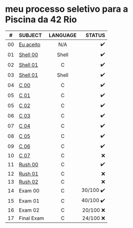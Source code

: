 # meu processo seletivo para a Piscina da 42 Rio


|#	|SUBJECT							|LANGUAGE	|STATUS						|
|:-:|:--							   	|:-:		  |--:						  |
|00	|[Eu aceito](./PDFs/Listas_Exercícios/d00-eu_aceito-pt.pdf)	|N/A		|:heavy_check_mark:			|
|01	|[Shell 00](./c_piscine_shell_00)	|Shell		|:heavy_check_mark:			|
|02	|[Shell 01](./c_piscine_shell_01)	|C			|:heavy_check_mark:			|
|03	|[Shell 01](./c_piscine_shell_01)	|Shell		|:heavy_check_mark:			|
|04	|[C 00](./c_piscine_c_00)			|C			|:heavy_check_mark:			|
|05	|[C 01](./c_piscine_c_01)			|C			|:heavy_check_mark:			|
|05	|[C 02](./c_piscine_c_02)			|C			|:heavy_check_mark:			|
|06	|[C 03](./c_piscine_c_03)			|C			|:heavy_check_mark:			|
|07	|[C 04](./c_piscine_c_04)			|C			|:heavy_check_mark:			|
|08	|[C 05](./c_piscine_c_05)			|C			|:heavy_check_mark:			|
|09	|[C 06](./c_piscine_c_06)			|C			|:heavy_check_mark:			|
|10	|[C 07](./c_piscine_c_07)			|C			|:x:						|
|11	|[Rush 00](./c_piscine_rush_00)		|C			|:heavy_check_mark:			|
|12	|[Rush 01](./c_piscine_rush_01)		|C			|:x:						|
|13	|[Rush 02](./c_piscine_rush_02)		|C			|:x:						|
|14	|Exam 00							|C			|30/100	 :heavy_check_mark:	|
|15	|Exam 01							|C			|40/100	 :heavy_check_mark:	|
|16	|Exam 02							|C			|20/100   :x:					|
|17	|Final Exam							|C			|24/100 :x:					|
